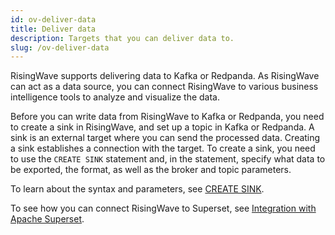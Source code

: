 ```yaml
---
id: ov-deliver-data
title: Deliver data
description: Targets that you can deliver data to.
slug: /ov-deliver-data
---
```


RisingWave supports delivering data to Kafka or Redpanda. As RisingWave can act as a data source, you can connect RisingWave to various business intelligence tools to analyze and visualize the data.

Before you can write data from RisingWave to Kafka or Redpanda, you need to create a sink in RisingWave, and set up a topic in Kafka or Redpanda. A sink is an external target where you can send the processed data. Creating a sink establishes a connection with the target. To create a sink, you need to use the `CREATE SINK` statement and, in the statement, specify what data to be exported, the format, as well as the broker and topic parameters.

To learn about the syntax and parameters, see [CREATE SINK](../docs/sql/commands/sql-create-sink.md).

To see how you can connect RisingWave to Superset, see [Integration with Apache Superset](../docs/superset-integration.md).